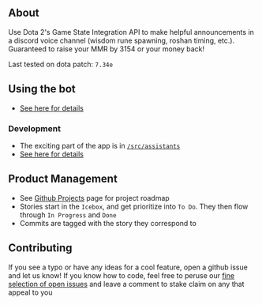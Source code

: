 ## About

Use Dota 2's Game State Integration API to make helpful announcements in a discord voice channel (wisdom rune spawning, roshan timing, etc.). Guaranteed to raise your MMR by 3154 or your money back!

Last tested on dota patch: `7.34e`

## Using the bot

-   [See here for details](https://dota-coach.fly.dev/instructions)

### Development

-   The exciting part of the app is in [`/src/assistants`](https://github.com/cannawen/dota-gsi-discord-bot/tree/master/src/assistants)
-   [See here for details](./development.md)

## Product Management

-   See [Github Projects](https://github.com/users/cannawen/projects/1) page for project roadmap
-   Stories start in the `Icebox`, and get prioritize into `To Do`. They then flow through `In Progress` and `Done`
-   Commits are tagged with the story they correspond to

## Contributing

If you see a typo or have any ideas for a cool feature, open a github issue and let us know! If you know how to code, feel free to peruse our [fine selection of open issues](https://github.com/cannawen/dota-gsi-discord-bot/issues) and leave a comment to stake claim on any that appeal to you
